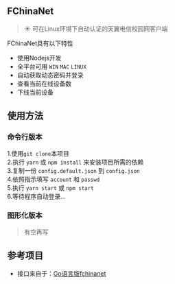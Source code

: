 ## FChinaNet

> :sunny: 可在Linux环境下自动认证的天翼电信校园网客户端  

FChinaNet具有以下特性  

+ 使用Nodejs开发
+ 全平台可用 `WIN` `MAC` `LINUX`
+ 自动获取动态密码并登录
+ 查看当前在线设备数
+ 下线当前设备

## 使用方法

### 命令行版本

1.使用`git clone`本项目  
2.执行 `yarn` 或 `npm install` 来安装项目所需的依赖  
3.复制一份 `config.default.json` 到 `config.json`  
4.依照指示填写 `account` 和 `passwd`  
5.执行 `yarn start` 或 `npm start`  
6.等待程序自动登录...  

### 图形化版本

> 有空再写

## 参考项目

+ 接口来自于：[Go语言版fchinanet](https://github.com/01Sr/fchinanetgit)